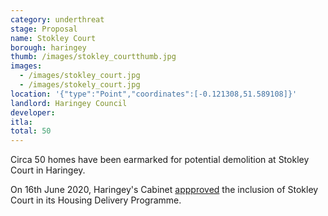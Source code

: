 ```yaml
---
category: underthreat
stage: Proposal
name: Stokley Court 
borough: haringey
thumb: /images/stokley_courtthumb.jpg
images:
  - /images/stokley_court.jpg
  - /images/stokely_court.jpg
location: '{"type":"Point","coordinates":[-0.121308,51.589108]}'
landlord: Haringey Council
developer:
itla:
total: 50
---
```

Circa 50 homes have been earmarked for potential demolition at Stokley Court in Haringey.

On 16th June 2020, Haringey's Cabinet [appproved](https://www.minutes.haringey.gov.uk/documents/s116397/Cabinet%20report%2016%20June%202020%20-%20Update%20on%20the%20Councils%20Housing%20Delivery%20Programme_17.05.pdf) the inclusion of Stokley Court in its Housing Delivery Programme.
